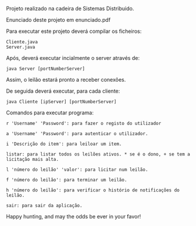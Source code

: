 Projeto realizado na cadeira de Sistemas Distribuido.

Enunciado deste projeto em enunciado.pdf

Para executar este projeto deverá compilar os ficheiros:

```
Cliente.java
Server.java
```

Após, deverá executar incialmente o server através de:
```
java Server [portNumberServer]
```
Assim, o leilão estará pronto a receber conexões.

De seguida deverá executar, para cada cliente:
```
java Cliente [ipServer] [portNumberServer]
```
Comandos para executar programa:

```
r 'Username' 'Password': para fazer o registo do utilizador

a 'Username' 'Password': para autenticar o utilizador.

i 'Descrição do item': para leiloar um item.

listar: para listar todos os leilões ativos. * se é o dono, + se tem a licitação mais alta.

l 'número do leilão' 'valor': para licitar num leilão.

f 'número do leilão': para terminar um leilão.

h 'número do leilão': para verificar o histório de notificações do leilão.

sair: para sair da aplicação.
```
Happy hunting, and may the odds be ever in your favor!